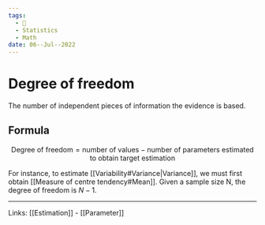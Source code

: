 ```yaml
---
tags:
  - 🌱
  - Statistics
  - Math
date: 06--Jul--2022
---
```


# Degree of freedom

The number of independent pieces of information the evidence is based.

## Formula

$$\text{Degree of freedom} = \text{number of values} - \text{number of parameters estimated to obtain target estimation}$$

For instance, to estimate [[Variability#Variance|Variance]], we must first obtain [[Measure of centre tendency#Mean]]. Given a sample size N, the degree of freedom is $N-1$.


---
Links: [[Estimation]] - [[Parameter]]